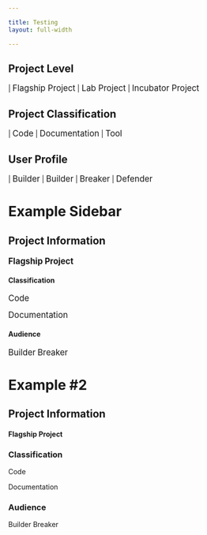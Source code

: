 ```yaml
---

title: Testing 
layout: full-width

---
```


## Project Level

<i class="fas fa-flag" style="font-size: 1.2em; color:#2ADA08;"></i> | <span style="font-size:1.2em">Flagship Project</span> 
<i class="fas fa-flask" style="font-size: 1.2em; color:#E8C306;"></i> | <span style="font-size:1.2em">Lab Project</span> 
<i class="fas fa-lightbulb" style="font-size: 1.2em; color:#0796CF;"></i> | <span style="font-size:1.2em">Incubator Project</span> 

## Project Classification 

<i class="fas fa-code" style="font-size: 1.2em; color:#233e81;"></i> | <span style="font-size:1.2em">Code</span> 
<i class="fas fa-book" style="font-size: 1.2em; color:#233e81;"></i> | <span style="font-size:1.2em">Documentation</span> 
<i class="fas fa-tools" style="font-size: 1.2em; color:#233e81;"></i> | <span style="font-size:1.2em">Tool</span> 

## User Profile

<i class="fas fa-pray" style="font-size: 1.2em; color:#233e81;"></i> | <span style="font-size:1.2em">Builder</span> 
<i class="fas fa-toolbox" style="font-size: 1.2em; color:#233e81;"></i> | <span style="font-size:1.2em">Builder</span> 
<i class="fas fa-hammer" style="font-size: 1.2em; color:#233e81;"></i> | <span style="font-size:1.2em">Breaker</span> 
<i class="fas fa-shield-alt" style="font-size: 1.2em; color:#233e81;"></i> | <span style="font-size:1.2em">Defender</span> 

# Example Sidebar

## Project Information
#### <i class="fas fa-flag" style="font-size: 1.2em; color:#233e81;"></i>  <span style="font-size:1.2em">Flagship Project</span> 

#### Classification
<i class="fas fa-code" style="font-size: 1.2em; color:#233e81;"></i>  <span style="font-size:1.2em">Code</span>

<i class="fas fa-book" style="font-size: 1.2em; color:#233e81;"></i>  <span style="font-size:1.2em">Documentation</span> 

#### Audience
<i class="fas fa-toolbox" style="font-size: 1.2em; color:#233e81;"></i> <span style="font-size:1.2em">Builder</span> 
<i class="fas fa-hammer" style="font-size: 1.2em; color:#233e81;"></i>  <span style="font-size:1.2em">Breaker</span> 


# Example #2

## Project Information
#### <i class="fas fa-flag" style="color:#233e81;"></i>  Flagship Project

### Classification
<i class="fas fa-code" style="color:#233e81;"></i>  Code

<i class="fas fa-book" style="color:#233e81;"></i>  Documentation

### Audience
<i class="fas fa-toolbox" style="color:#233e81;"></i> Builder 
<i class="fas fa-hammer" style="color:#233e81;"></i>  Breaker




